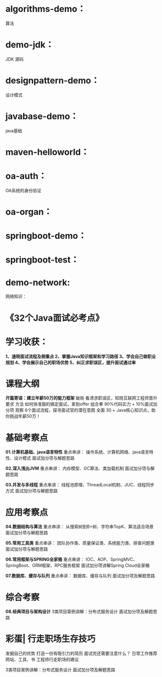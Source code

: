 
# algorithms-demo：
算法

# demo-jdk：
JDK 源码

# designpattern-demo：
设计模式

# javabase-demo：
java基础

# maven-helloworld：

# oa-auth：
OA系统的身份验证

# oa-organ：

# springboot-demo：

# springboot-test：

# demo-network:
网络知识：

# 《32个Java面试必考点》
# 学习收获：
**1、通晓面试流程及侧重点
2、掌握Java知识框架和学习路径
3、学会自己做职业规划
4、学会展示自己的职场优势
5、纠正求职误区，提升面试通过率**

# 课程大纲
**开篇寄语：建立年薪50万的能力框架**
破局  看清求职误区，知晓互联网工程师晋升要求
方法  如何快准狠的搞定面试，拿到offer
组合拳  90%代码实力 + 10%面试加分项
观察  6个面试流程，探寻面试官的潜在意图
全面  30 + Java核心知识点，助你挑战年薪50万！

# 基础考察点
**01.计算机基础、java语言特性**
重点串讲：
操作系统、计算机网络、java语言特性、设计模式
面试加分项与解题思路

**02.深入浅出JVM**
重点串讲：
内存模型、GC算法、类加载机制
面试加分项与解题思路

**03.并发与多线程**
重点串讲：
线程池原理、ThreadLocal机制、JUC、线程同步方式
面试加分项与解题思路

# 应用考察点
**04.数据结构与算法**
重点串讲：
从搜索树到B+树、字符串TopK、算法适合场景
面试加分项与解题思路

**05.常用工具类**
重点串讲：
团队协作类、质量保证类、系统能力类、排查问题类
面试加分项与解题思路

**06.常用框架与SPRING全家桶**
重点串讲：
IOC、AOP、SpringMVC、SpringBoot、ORM框架、RPC服务框架
面试加分项讲解Spring Cloud全家桶

**07.数据库、缓存与队列**
重点串讲：
数据库、缓存与队列
面试加分项及解题思路

# 综合考察
**08.经典项目与架构设计**
3类项目案例讲解：分布式服务设计
面试加分项及解题思路

# 彩蛋| 行走职场生存技巧
发掘自己的优势
打造一份有吸引力的简历
面试完还需要注意什么？
日常工作推荐网站、工具、书
工程师行走职场的建议

3类项目案例讲解：分布式服务设计
面试加分项及解题思路



